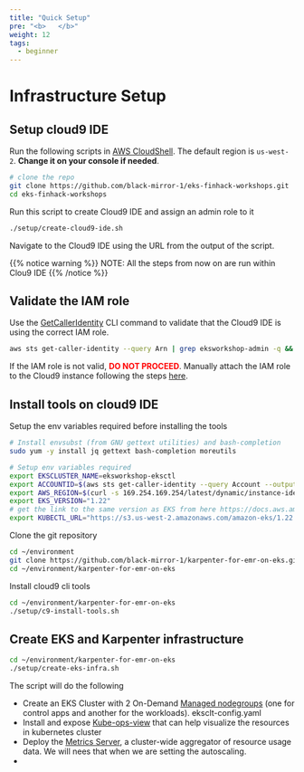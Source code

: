 ```yaml
---
title: "Quick Setup"
pre: "<b>   </b>"
weight: 12
tags:
  - beginner
---
```


# Infrastructure Setup

## Setup cloud9 IDE

Run the following scripts in [AWS CloudShell](https://us-west-2.console.aws.amazon.com/cloudshell?region=us-west-2). The default region is `us-west-2`. **Change it on your console if needed**.

```bash
# clone the repo
git clone https://github.com/black-mirror-1/eks-finhack-workshops.git
cd eks-finhack-workshops
````

Run this script to create Cloud9 IDE and assign an admin role to it
```bash
./setup/create-cloud9-ide.sh
```

Navigate to the Cloud9 IDE using the URL from the output of the script.

{{% notice warning %}}
NOTE: All the steps from now on are run within Clou9 IDE
{{% /notice %}}

## Validate the IAM role

Use the [GetCallerIdentity](https://docs.aws.amazon.com/cli/latest/reference/sts/get-caller-identity.html) CLI command to validate that the Cloud9 IDE is using the correct IAM role.

```bash
aws sts get-caller-identity --query Arn | grep eksworkshop-admin -q && echo "IAM role valid" || echo "IAM role NOT valid"
```

If the IAM role is not valid, <span style="color: red;">**DO NOT PROCEED**</span>. Manually attach the IAM role to the Cloud9 instance following the steps [here](/020_prerequisites/ec2instance.html).


## Install tools on cloud9 IDE

Setup the env variables required before installing the tools

```bash
# Install envsubst (from GNU gettext utilities) and bash-completion
sudo yum -y install jq gettext bash-completion moreutils

# Setup env variables required
export EKSCLUSTER_NAME=eksworkshop-eksctl
export ACCOUNTID=$(aws sts get-caller-identity --query Account --output text)
export AWS_REGION=$(curl -s 169.254.169.254/latest/dynamic/instance-identity/document | jq -r '.region')
export EKS_VERSION="1.22"
# get the link to the same version as EKS from here https://docs.aws.amazon.com/eks/latest/userguide/install-kubectl.html
export KUBECTL_URL="https://s3.us-west-2.amazonaws.com/amazon-eks/1.22.6/2022-03-09/bin/linux/amd64/kubectl"
```


Clone the git repository

```bash
cd ~/environment
git clone https://github.com/black-mirror-1/karpenter-for-emr-on-eks.git
cd ~/environment/karpenter-for-emr-on-eks
```

Install cloud9 cli tools

```bash
cd ~/environment/karpenter-for-emr-on-eks
./setup/c9-install-tools.sh
```

## Create EKS and Karpenter infrastructure

```bash
cd ~/environment/karpenter-for-emr-on-eks
./setup/create-eks-infra.sh
```
The script will do the following

* Create an EKS Cluster with 2 On-Demand [Managed nodegroups](https://docs.aws.amazon.com/eks/latest/userguide/managed-node-groups.html) (one for control apps and another for the workloads). eksclt-config.yaml
* Install and expose [Kube-ops-view](https://artifacthub.io/packages/helm/k8s-at-home/kube-ops-view) that can help visualize the resources in kubernetes cluster
* Deploy the [Metrics Server](https://github.com/kubernetes-sigs/metrics-server), a cluster-wide aggregator of resource usage data. We will nees that when we are setting the autoscaling.
* 


